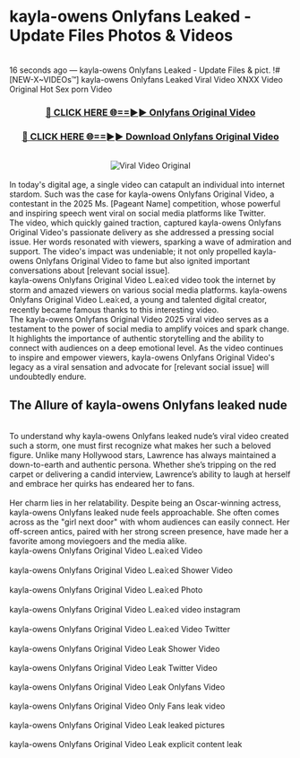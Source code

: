 # kayla-owens Onlyfans Leaked - Update Files Photos & Videos 
<br>
16 seconds ago — kayla-owens Onlyfans Leaked - Update Files & pict. !#[NEW-X~VIDEOs™] kayla-owens Onlyfans Leaked Viral Video XNXX Video Original Hot Sex porn Video
<br>
<div align="center">
<h3><a href="http://freeplayer.one?title=kayla-owens&ref=25OR" rel="nofollow">🔴 CLICK HERE 🌐==►► Onlyfans Original Video</a></h3>
<h3><a href="http://freeplayer.one?title=kayla-owens&ref=25OR" rel="nofollow">🔴 CLICK HERE 🌐==►► Download Onlyfans Original Video</a></h3>
<br>
<a href="http://freeplayer.one?title=kayla-owens&ref=25OR" rel="nofollow" data-target="animated-image.originalLink"><img src="https://i.ibb.co.com/xMMVF88/686577567.gif" alt="Viral Video Original" style="max-width: 100%; display: inline-block;" data-target="animated-image.originalImage"></a>
</div>
<br>
In today's digital age, a single video can catapult an individual into internet stardom. Such was the case for kayla-owens Onlyfans Original Video, a contestant in the 2025 Ms. [Pageant Name] competition, whose powerful and inspiring speech went viral on social media platforms like Twitter.
<br>
The video, which quickly gained traction, captured kayla-owens Onlyfans Original Video's passionate delivery as she addressed a pressing social issue. Her words resonated with viewers, sparking a wave of admiration and support. The video's impact was undeniable; it not only propelled kayla-owens Onlyfans Original Video to fame but also ignited important conversations about [relevant social issue].
<br>
kayla-owens Onlyfans Original Video L.ea𝚔ed video took the internet by storm and amazed viewers on various social media platforms. kayla-owens Onlyfans Original Video L.ea𝚔ed, a young and talented digital creator, recently became famous thanks to this interesting video.
<br>
The kayla-owens Onlyfans Original Video 2025 viral video serves as a testament to the power of social media to amplify voices and spark change. It highlights the importance of authentic storytelling and the ability to connect with audiences on a deep emotional level. As the video continues to inspire and empower viewers, kayla-owens Onlyfans Original Video's legacy as a viral sensation and advocate for [relevant social issue] will undoubtedly endure.
<br>
<h2>The Allure of kayla-owens Onlyfans leaked nude</h2>
<br>
To understand why kayla-owens Onlyfans leaked nude’s viral video created such a storm, one must first recognize what makes her such a beloved figure. Unlike many Hollywood stars, Lawrence has always maintained a down-to-earth and authentic persona. Whether she’s tripping on the red carpet or delivering a candid interview, Lawrence’s ability to laugh at herself and embrace her quirks has endeared her to fans.
<br><br>
Her charm lies in her relatability. Despite being an Oscar-winning actress, kayla-owens Onlyfans leaked nude feels approachable. She often comes across as the "girl next door" with whom audiences can easily connect. Her off-screen antics, paired with her strong screen presence, have made her a favorite among moviegoers and the media alike.
<br>
kayla-owens Onlyfans Original Video L.ea𝚔ed Video
<br><br>
kayla-owens Onlyfans Original Video L.ea𝚔ed Shower Video
<br><br>
kayla-owens Onlyfans Original Video L.ea𝚔ed Photo
<br><br>
kayla-owens Onlyfans Original Video L.ea𝚔ed video instagram
<br><br>
kayla-owens Onlyfans Original Video L.ea𝚔ed Video Twitter
<br><br>
kayla-owens Onlyfans Original Video Leak Shower Video
<br><br>
kayla-owens Onlyfans Original Video Leak Twitter Video
<br><br>
kayla-owens Onlyfans Original Video Leak Onlyfans Video
<br><br>
kayla-owens Onlyfans Original Video Only Fans leak video
<br><br>
kayla-owens Onlyfans Original Video Leak leaked pictures
<br><br>
kayla-owens Onlyfans Original Video Leak explicit content leak